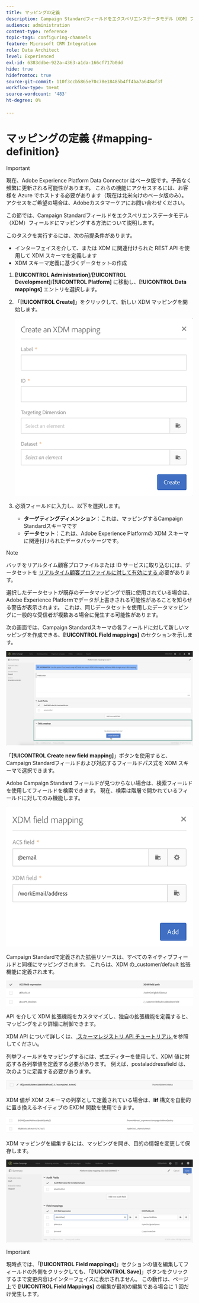 ```yaml
---
title: マッピングの定義
description: Campaign Standardフィールドをエクスペリエンスデータモデル（XDM）フィールドにマッピングする方法について説明します。
audience: administration
content-type: reference
topic-tags: configuring-channels
feature: Microsoft CRM Integration
role: Data Architect
level: Experienced
exl-id: 6383ddbe-922a-4363-a1da-166cf717b0dd
hide: true
hidefromtoc: true
source-git-commit: 110f3ccb5865e70c78e18485b4ff4ba7a648af3f
workflow-type: tm+mt
source-wordcount: '483'
ht-degree: 0%

---
```


# マッピングの定義 {#mapping-definition}

>[!IMPORTANT]
>
>現在、Adobe Experience Platform Data Connector はベータ版です。予告なく頻繁に更新される可能性があります。 これらの機能にアクセスするには、お客様を Azure でホストする必要があります（現在は北米向けのベータ版のみ）。 アクセスをご希望の場合は、Adobeカスタマーケアにお問い合わせください。

この節では、Campaign Standardフィールドをエクスペリエンスデータモデル（XDM）フィールドにマッピングする方法について説明します。

このタスクを実行するには、次の前提条件があります。

* インターフェイスを介して、または XDM に関連付けられた REST API を使用して XDM スキーマを定義します
* XDM スキーマ定義に基づくデータセットの作成

1. **[!UICONTROL Administration]**/**[!UICONTROL Development]**/**[!UICONTROL Platform]** に移動し、**[!UICONTROL Data mappings]** エントリを選択します。

1. 「**[!UICONTROL Create]**」をクリックして、新しい XDM マッピングを開始します。

   ![](assets/aep_createmapping.png)

1. 必須フィールドに入力し、以下を選択します。

   * **ターゲティングディメンション**：これは、マッピングするCampaign Standardスキーマです
   * **データセット**：これは、Adobe Experience Platformの XDM スキーマに関連付けられたデータパッケージです。

>[!NOTE]
>
>バッチをリアルタイム顧客プロファイルまたは ID サービスに取り込むには、データセットを [ リアルタイム顧客プロファイルに対して有効にする ](https://experienceleague.adobe.com/docs/experience-platform/rtcdp/intro/get-started.html) 必要があります。
>
>選択したデータセットが既存のデータマッピングで既に使用されている場合は、Adobe Experience Platformでデータが上書きされる可能性があることを知らせる警告が表示されます。 これは、同じデータセットを使用したデータマッピングに一般的な受信者が複数ある場合に発生する可能性があります。

次の画面では、Campaign Standardスキーマの各フィールドに対して新しいマッピングを作成できる、**[!UICONTROL Field mappings]** のセクションを示します。

![](assets/aep_fieldmappings.png)

「**[!UICONTROL Create new field mapping]**」ボタンを使用すると、Campaign Standardフィールドおよび対応するフィールドパス式を XDM スキーマで選択できます。

Adobe Campaign Standard フィールドが見つからない場合は、検索フィールドを使用してフィールドを検索できます。 現在、検索は階層で開かれているフィールドに対してのみ機能します。

![](assets/aep_mapfield.png)

Campaign Standardで定義された拡張リソースは、すべてのネイティブフィールドと同様にマッピングされます。 これらは、XDM の_customer/default 拡張機能に定義されます。

![](assets/aep_fieldscusmapping.png)

API を介して XDM 拡張機能をカスタマイズし、独自の拡張機能を定義すると、マッピングをより詳細に制御できます。

XDM API について詳しくは、[ スキーマレジストリ API チュートリアル ](https://experienceleague.adobe.com/docs/experience-platform/xdm/api/getting-started.html) を参照してください。

列挙フィールドをマッピングするには、式エディターを使用して、XDM 値に対応する各列挙値を定義する必要があります。 例えば、postaladdressfield は、次のように定義する必要があります。

![](assets/aep_enummapping.png)

XDM 値が XDM スキーマの列挙として定義されている場合は、**lif** 構文を自動的に置き換えるネイティブの EXDM 関数を使用できます。

![](assets/aep_enummappingexdm.png)

XDM マッピングを編集するには、マッピングを開き、目的の情報を変更して保存します。

![](assets/aep_editmapping.png)

>[!IMPORTANT]
>
>現時点では、「**[!UICONTROL Field mappings]**」セクションの値を編集してフィールドの外側をクリックしても、「**[!UICONTROL Save]**」ボタンをクリックするまで変更内容はインターフェイスに表示されません。 この動作は、ページ上で **[!UICONTROL Field Mappings]** の編集が最初の編集である場合に 1 回だけ発生します。

